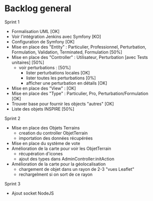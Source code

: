 # Backlog general

Sprint 1

* Formalisation UML [OK]
* Voir l'intégration Jenkins avec Symfony [KO]
* Configuration de Symfony [OK]
* Mise en place des "Entity" : Particulier, Professionnel, Perturbation, Formulation, Validation, Terminated, Formulation [50%]
* Mise en place des "Controller" : Utilisateur, Perturbation [avec Tests unitaires] [50%]
  * voir perturbations : [50%]
    * lister perturbations locales [OK]
    * lister toutes les perturbations [0%]
    * afficher une perturbation en détails [OK]
* Mise en place des "View" : [OK]
* Mise en place des "Type" : Particulier, Pro, Perturbation/Formulation [OK]
* Trouver base pour fournir les objects "autres" [OK]
* Liste des objets INSPIRE [50%]

Sprint 2

* Mise en place des Objets Terrains
    * creation du controller ObjetTerrain
    * importation des données récupérées
* Mise en place du système de vote
* Amélioration de la carte pour voir les ObjetTerrain
    * récupération d'icones
    * ajout des types dans AdminController:initAction
* Amélioration de la carte pour la géolocalisation
    * chargement de objet dans un rayon de 2-3 "vues Leaflet"
    * rechargelment si on sort de ce rayon

Sprint 3

* Ajout socket NodeJS
